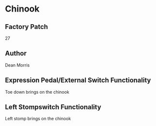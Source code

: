 



# Chinook

## Factory Patch


27
## Author


Dean Morris
## Expression Pedal/External Switch Functionality


Toe down brings on the chinook
## Left Stompswitch Functionality


Left stomp brings on the chinook